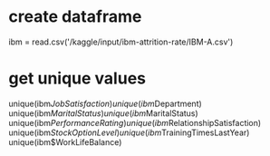 # create dataframe
ibm = read.csv('/kaggle/input/ibm-attrition-rate/IBM-A.csv')

# get unique values
unique(ibm$JobSatisfaction)
unique(ibm$Department)
unique(ibm$MaritalStatus)
unique(ibm$MaritalStatus)
unique(ibm$PerformanceRating)
unique(ibm$RelationshipSatisfaction)
unique(ibm$StockOptionLevel)
unique(ibm$TrainingTimesLastYear)
unique(ibm$WorkLifeBalance)
